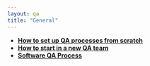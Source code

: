 ```yaml
---
layout: qa
title: "General"
---
```

- **[How to set up QA processes from scratch](https://www.browserstack.com/guide/setup-qa-process)**
- **[How to start in a new QA team](https://tsh.io/blog/beginners-qa-tester-guide-starting-new-work/)**
- **[Software QA Process](https://www.scnsoft.com/software-testing/qa-process)**